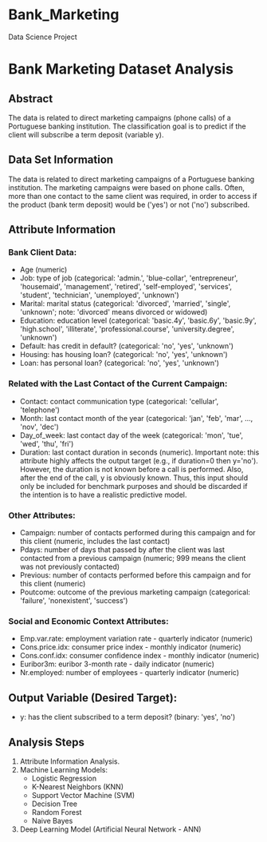 # Bank_Marketing
Data Science Project 
# Bank Marketing Dataset Analysis

## Abstract

The data is related to direct marketing campaigns (phone calls) of a Portuguese banking institution. The classification goal is to predict if the client will subscribe a term deposit (variable y).

## Data Set Information

The data is related to direct marketing campaigns of a Portuguese banking institution. The marketing campaigns were based on phone calls. Often, more than one contact to the same client was required, in order to access if the product (bank term deposit) would be ('yes') or not ('no') subscribed.

## Attribute Information

### Bank Client Data:
- Age (numeric)
- Job: type of job (categorical: 'admin.', 'blue-collar', 'entrepreneur', 'housemaid', 'management', 'retired', 'self-employed', 'services', 'student', 'technician', 'unemployed', 'unknown')
- Marital: marital status (categorical: 'divorced', 'married', 'single', 'unknown'; note: 'divorced' means divorced or widowed)
- Education: education level (categorical: 'basic.4y', 'basic.6y', 'basic.9y', 'high.school', 'illiterate', 'professional.course', 'university.degree', 'unknown')
- Default: has credit in default? (categorical: 'no', 'yes', 'unknown')
- Housing: has housing loan? (categorical: 'no', 'yes', 'unknown')
- Loan: has personal loan? (categorical: 'no', 'yes', 'unknown')

### Related with the Last Contact of the Current Campaign:
- Contact: contact communication type (categorical: 'cellular', 'telephone')
- Month: last contact month of the year (categorical: 'jan', 'feb', 'mar', ..., 'nov', 'dec')
- Day_of_week: last contact day of the week (categorical: 'mon', 'tue', 'wed', 'thu', 'fri')
- Duration: last contact duration in seconds (numeric). Important note: this attribute highly affects the output target (e.g., if duration=0 then y='no'). However, the duration is not known before a call is performed. Also, after the end of the call, y is obviously known. Thus, this input should only be included for benchmark purposes and should be discarded if the intention is to have a realistic predictive model.

### Other Attributes:
- Campaign: number of contacts performed during this campaign and for this client (numeric, includes the last contact)
- Pdays: number of days that passed by after the client was last contacted from a previous campaign (numeric; 999 means the client was not previously contacted)
- Previous: number of contacts performed before this campaign and for this client (numeric)
- Poutcome: outcome of the previous marketing campaign (categorical: 'failure', 'nonexistent', 'success')

### Social and Economic Context Attributes:
- Emp.var.rate: employment variation rate - quarterly indicator (numeric)
- Cons.price.idx: consumer price index - monthly indicator (numeric)
- Cons.conf.idx: consumer confidence index - monthly indicator (numeric)
- Euribor3m: euribor 3-month rate - daily indicator (numeric)
- Nr.employed: number of employees - quarterly indicator (numeric)

## Output Variable (Desired Target):
- y: has the client subscribed to a term deposit? (binary: 'yes', 'no')

## Analysis Steps
1. Attribute Information Analysis.
2. Machine Learning Models:
   - Logistic Regression
   - K-Nearest Neighbors (KNN)
   - Support Vector Machine (SVM)
   - Decision Tree
   - Random Forest
   - Naive Bayes
3. Deep Learning Model (Artificial Neural Network - ANN)
